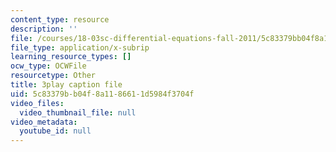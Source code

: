 ```yaml
---
content_type: resource
description: ''
file: /courses/18-03sc-differential-equations-fall-2011/5c83379bb04f8a1186611d5984f3704f_tVzaX9u6YAE.srt
file_type: application/x-subrip
learning_resource_types: []
ocw_type: OCWFile
resourcetype: Other
title: 3play caption file
uid: 5c83379b-b04f-8a11-8661-1d5984f3704f
video_files:
  video_thumbnail_file: null
video_metadata:
  youtube_id: null
---
```

